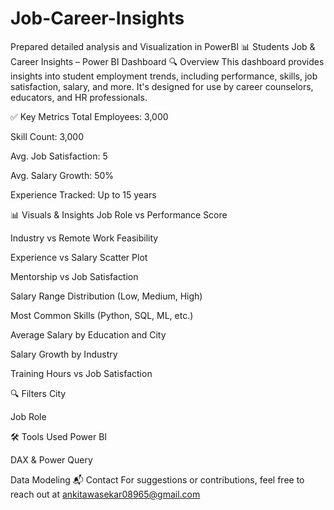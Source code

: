 # Job-Career-Insights
Prepared detailed analysis and Visualization in PowerBI 
📊 Students Job & Career Insights – Power BI Dashboard
🔍 Overview
This dashboard provides insights into student employment trends, including performance, skills, job satisfaction, salary, and more. It's designed for use by career counselors, educators, and HR professionals.

✅ Key Metrics
Total Employees: 3,000

Skill Count: 3,000

Avg. Job Satisfaction: 5

Avg. Salary Growth: 50%

Experience Tracked: Up to 15 years

📊 Visuals & Insights
Job Role vs Performance Score

Industry vs Remote Work Feasibility

Experience vs Salary Scatter Plot

Mentorship vs Job Satisfaction

Salary Range Distribution (Low, Medium, High)

Most Common Skills (Python, SQL, ML, etc.)

Average Salary by Education and City

Salary Growth by Industry

Training Hours vs Job Satisfaction

🔍 Filters
City

Job Role

🛠 Tools Used
Power BI

DAX & Power Query

Data Modeling
📬 Contact
For suggestions or contributions, feel free to reach out at ankitawasekar08965@gmail.com

